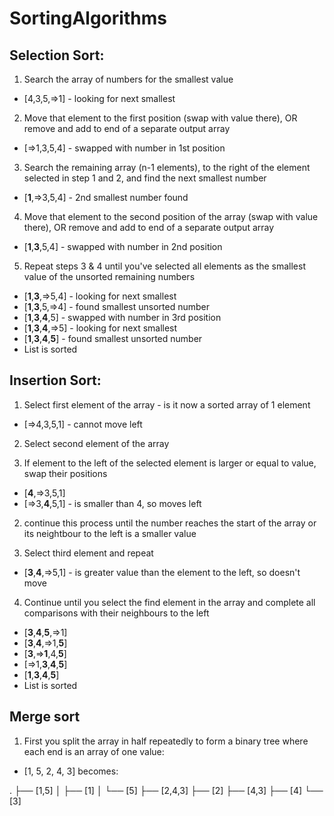 # SortingAlgorithms

## Selection Sort:
1) Search the array of numbers for the smallest value

  - [4,3,5,=>1] - looking for next smallest

2) Move that element to the first position (swap with value there), OR remove and add to end of a separate output array

  - [=>1,3,5,4] - swapped with number in 1st position

3) Search the remaining array (n-1 elements), to the right of the element selected in step 1 and 2, and find the next smallest number

  - [**1**,=>3,5,4] - 2nd smallest number found

4) Move that element to the second position of the array (swap with value there), OR remove and add to end of a separate output array

  - [**1**,**3**,5,4] - swapped with number in 2nd position

5) Repeat steps 3 & 4 until you've selected all elements as the smallest value of the unsorted remaining numbers

  - [**1**,**3**,=>5,4] - looking for next smallest
  - [**1**,**3**,5,=>4] - found smallest unsorted number
  - [**1**,**3**,**4**,5] - swapped with number in 3rd position
  - [**1**,**3**,**4**,=>5] - looking for next smallest
  - [**1**,**3**,**4**,**5**] - found smallest unsorted number
  - List is sorted

## Insertion Sort:
1) Select first element of the array - is it now a sorted array of 1 element

  - [=>4,3,5,1] - cannot move left

2) Select second element of the array

  1) If element to the left of the selected element is larger or equal to value, swap their positions

  - [**4**,=>3,5,1]
  - [=>3,**4**,5,1] - is smaller than 4, so moves left

  2) continue this process until the number reaches the start of the array or its neightbour to the left is a smaller value

3) Select third element and repeat

- [**3**,**4**,=>5,1] - is greater value than the element to the left, so doesn't move

4) Continue until you select the find element in the array and complete all comparisons with their neighbours to the left

- [**3**,**4**,**5**,=>1]
- [**3**,**4**,=>1,**5**]
- [**3**,=>**1**,4,**5**]
- [=>1,**3**,**4**,**5**]
- [**1**,**3**,**4**,**5**]
- List is sorted

## Merge sort

1) First you split the array in half repeatedly to form a binary tree where each end is an array of one value:
  - [1, 5, 2, 4, 3] becomes:

  .
  ├── [1,5]
  │   ├── [1]
  │   └── [5]
  ├── [2,4,3]
      ├── [2]
      ├── [4,3]
           ├── [4]
           └── [3]
